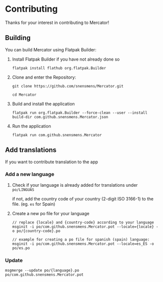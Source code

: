 # Contributing
Thanks for your interest in contributing to Mercator!

## Building
You can build Mercator using Flatpak Builder:
1. Install Flatpak Builder if you have not already done so
    ```
    flatpak install flathub org.flatpak.Builder
    ```

2. Clone and enter the Repository:
    ```
   git clone https://github.com/snensmens/Mercator.git
   
   cd Mercator
   ```

3. Build and install the application
    ```
   flatpak run org.flatpak.Builder --force-clean --user --install build-dir com.github.snensmens.Mercator.json
   ```
   
4. Run the application
    ```
   flatpak run com.github.snensmens.Mercator
   ```
   
## Add translations
If you want to contribute translation to the app

### Add a new language
1. Check if your language is already added for translations under `po/LINGUAS`
   
   if not, add the country code of your country (2-digit ISO 3166-1) to the file. (eg. `es` for Spain)

2. Create a new po file for your language
   ```
   // replace {locale} and {country-code} according to your language
   msginit -i po/com.github.snensmens.Mercator.pot --locale={locale} -o po/{country-code}.po
   
   // example for creating a po file for spanish (spain) language:
   msginit -i po/com.github.snensmens.Mercator.pot --locale=es_ES -o po/es.po
   ```
   
### Update
```
msgmerge --update po/{language}.po po/com.github.snensmens.Mercator.pot
```